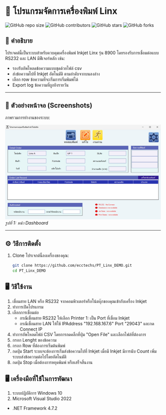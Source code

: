 
# 🚀 โปรแกรมจัดการเครื่องพิมพ์ Linx

![GitHub repo size](https://img.shields.io/github/repo-size/username/repo-name)
![GitHub contributors](https://img.shields.io/github/contributors/username/repo-name)
![GitHub stars](https://img.shields.io/github/stars/username/repo-name?style=social)
![GitHub forks](https://img.shields.io/github/forks/username/repo-name?style=social)

## 📖 คำอธิบาย

โปรเจคต์นี้เป็นระบบสําหรับควบคุมเครื่องพิมพ์ Inkjet Linx รุ่น 8900 โดยรองรับการเชื่อมต่อแบบ RS232 และ LAN
มีฟีเจอร์หลัก เช่น:  
- รองรับอัพโหลดข้อความแบบชุดด้วยไฟล์ csv
- ส่งข้อความไปที่ Inkjet อัตโนมัติ ตามลําดับจากบนลงล่าง
- เลือก row ข้อความที่จะเริ่มการเริ่มพิมพ์ได้
- Export log ข้อความที่ถูกยิงรายวัน
  
---

## 📸 ตัวอย่างหน้าจอ (Screenshots)

ภาพรวมการทำงานของระบบ:

![หน้าจอ Dashboard](./image/dashboard.jpg)  
*รูปที่ 1: หน้า Dashboard*

---

## ⚙️ วิธีการติดตั้ง

1. Clone โปรเจกต์นี้ลงเครื่องของคุณ:
   ```bash 
   git clone https://github.com/ecctechs/PT_Linx_DEMO.git
   cd PT_Linx_DEMO


## 🖥️ วิธีใช้งาน

1. เชื่อมสาย LAN หรือ RS232 จากคอมพิวเตอร์หรือโน้ตบุ๊กของคุณเข้ากับเครื่อง Inkjet
2. ทําการเปิดโปรแกรม
3. เลือกการเชื่อมต่อ
   - กรณีเชื่อมสาย RS232 ให้เลือก Printer 1: เป็น Port ที่เชื่อม Inkjet 
   - กรณีเชื่อมสาย LAN ให้ใช้ IPAddress "192.168.167.6" Port "29043" และกด Connect IP
5. ทําการอัพโหลดไฟล์ CSV โดยการกดคลิ้กที่ปุ่ม "Open File" และเลือกไฟล์ที่ต้องการ
6. กรอก Lenght ของข้อความ
7. กรอก Row ที่ต้องการเริ่มต้นพิมพ์
8. กดปุ่ม Start ระบบจะต้องการเริ่มส่งข้อความไปที่ Inkjet เมื่อมี Inkjet มีการนับ Count เพิ่ม ระบบส่งข้อความต่อไปโดยอัตโนมัติ
9. กดปุ่ม Stop เมื่อต้องการหยุดพิมพ์ หรือเสร็จสิ้นงาน


## 🖥️ เครื่องมือที่ใช้ในการพัฒนา

1. ระบบปฏิบัติการ Windows 10
2. Microsoft Visual Studio 2022
 - .NET Framework 4.7.2

